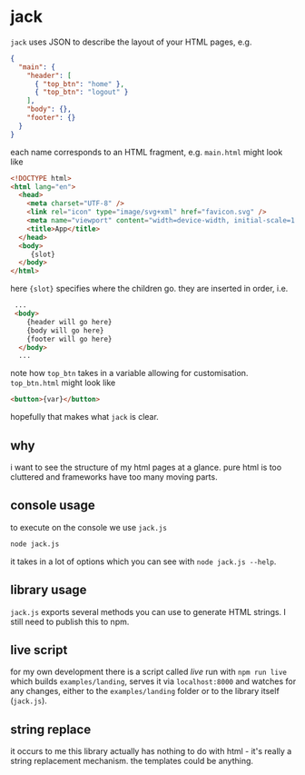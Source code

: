 # jack

`jack` uses JSON to describe the layout of your HTML pages, e.g.

```json
{
  "main": {
    "header": [
      { "top_btn": "home" },
      { "top_btn": "logout" }
    ],
    "body": {},
    "footer": {}
  }
}
```

each name corresponds to an HTML
fragment, e.g. `main.html` might look like

```html
<!DOCTYPE html>
<html lang="en">
  <head>
    <meta charset="UTF-8" />
    <link rel="icon" type="image/svg+xml" href="favicon.svg" />
    <meta name="viewport" content="width=device-width, initial-scale=1.0" />
    <title>App</title>
  </head>
  <body>
     {slot}
  </body>
</html>
```

here `{slot}` specifies where the children go.
they are inserted in order, i.e.

```html
 ...
 <body>
    {header will go here}
    {body will go here}
    {footer will go here}
  </body>
  ...
```

note how `top_btn` takes in a variable allowing for
customisation. `top_btn.html` might look like

```html
<button>{var}</button>
```

hopefully that makes what `jack` is clear.

## why

i want to see the structure
of my html pages at a glance. pure html is too
cluttered and frameworks have too many moving parts.

## console usage

to execute on the console we use `jack.js`

```sh
node jack.js
```

it takes in a lot of options which you can see with `node jack.js --help`.

## library usage

`jack.js` exports several methods you can use to generate
HTML strings. I still need to publish this to npm.

## live script

for my own development there is a script called _live_ run with
`npm run live` which builds `examples/landing`, serves it via
`localhost:8000` and watches for any changes, either to the
`examples/landing` folder or to the library itself (`jack.js`).

## string replace

it occurs to me this library actually has nothing to do with
html - it's really a string replacement mechanism. the templates
could be anything.
